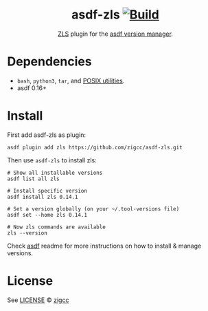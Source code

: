 <div align="center">

# asdf-zls [![Build](https://github.com/zigcc/asdf-zls/actions/workflows/build.yml/badge.svg)](https://github.com/zigcc/asdf-zls/actions/workflows/build.yml)

[ZLS](https://zigtools.org/zls/install/) plugin for the [asdf version manager](https://asdf-vm.com).

</div>

# Dependencies

- `bash`, `python3`, `tar`, and [POSIX utilities](https://pubs.opengroup.org/onlinepubs/9699919799/idx/utilities.html).
- asdf 0.16+

# Install

First add asdf-zls as plugin:

```shell
asdf plugin add zls https://github.com/zigcc/asdf-zls.git
```

Then use `asdf-zls` to install zls:

```shell
# Show all installable versions
asdf list all zls

# Install specific version
asdf install zls 0.14.1

# Set a version globally (on your ~/.tool-versions file)
asdf set --home zls 0.14.1

# Now zls commands are available
zls --version
```

Check [asdf](https://github.com/asdf-vm/asdf) readme for more instructions on how to
install & manage versions.

# License

See [LICENSE](LICENSE) © [zigcc](https://github.com/zigcc/)
